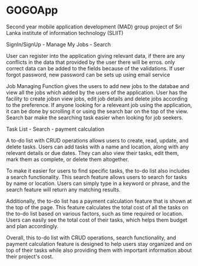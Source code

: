 # GOGOApp
Second year mobile application development (MAD) group project of Sri Lanka institute of information technology (SLIIT)

SignIn/SignUp - Manage My Jobs - Search 

User can register into the application giving relevant data, if there are any conflicts in the data that provided by the user there will be erros.
only correct data can be added to the fields because of the validations.
If user forgot password, new password can be sets up using email service

Job Managing Function gives the users to add new jobs to the databae and view all the jobs which added by the users of the application.
User has the facility to create jobsn view jobs, edit job details and delete jobs according to the preference.
If anyone looking for a releveant job using the application, it can be done by scrolling it or using the search bar on the top of the view.
Search bar make the searching task easier when looking for job seekers.


Task List - Search - payment calculation



A to-do list with CRUD operations allows users to create, read, update, and delete tasks. Users can add tasks with a name and location, along with any relevant details or due dates. They can also view their tasks, edit them, mark them as complete, or delete them altogether.

To make it easier for users to find specific tasks, the to-do list also includes a search functionality. This search feature allows users to search for tasks by name or location. Users can simply type in a keyword or phrase, and the search feature will return any matching results.

Additionally, the to-do list has a payment calculation feature that is shown at the top of the page. This feature calculates the total cost of all the tasks on the to-do list based on various factors, such as time required or location. Users can easily see the total cost of their tasks, which helps them budget and plan accordingly.

Overall, this to-do list with CRUD operations, search functionality, and payment calculation feature is designed to help users stay organized and on top of their tasks while also providing them with important information about their project's cost.




